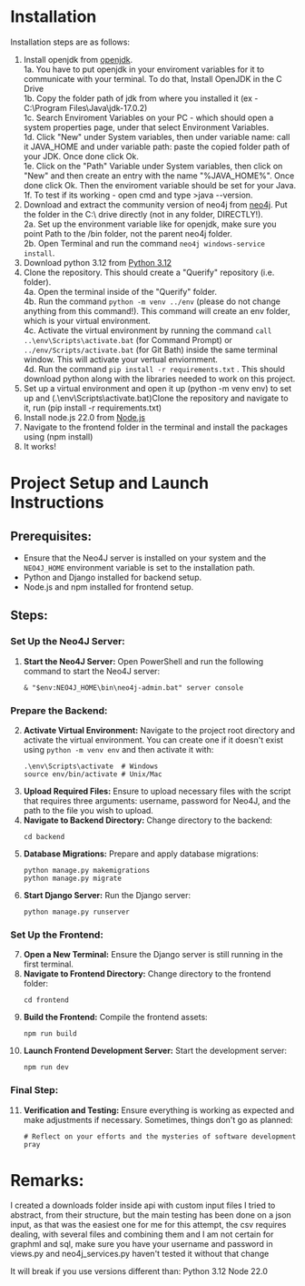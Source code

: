 # Installation
Installation steps are as follows:
1. Install openjdk from [openjdk](https://www.oracle.com/java/technologies/downloads/#jdk22-windows). <br>
  1a. You have to put openjdk in your enviroment variables for it to communicate with your terminal. To do that, Install OpenJDK in the C Drive <br>
  1b. Copy the folder path of jdk from where you installed it (ex - C:\Program Files\Java\jdk-17.0.2) <br>
  1c. Search Enviroment Variables on your PC - which should open a system properties page, under that select Environment Variables. <br>
  1d. Click "New" under System variables, then under variable name: call it JAVA_HOME and under variable path: paste the copied folder path of your JDK. Once done click Ok. <br>
  1e. Click on the "Path" Variable under System variables, then click on "New" and then create an entry with the name "%JAVA_HOME%". Once done click Ok. Then the enviroment variable should be set for your Java. <br>
  1f. To test if its working - open cmd and type >java --version. <br>
2. Download and extract the community version of neo4j from [neo4j](https://neo4j.com/deployment-center/). Put the folder in the C:\ drive directly (not in any folder, DIRECTLY!). <br>
  2a. Set up the environment variable like for openjdk, make sure you point Path to the /bin folder, not the parent neo4j folder. <br>
  2b. Open Terminal and run the command `neo4j windows-service install`.
3. Download python 3.12 from [Python 3.12](https://www.python.org/downloads/)
4. Clone the repository. This should create a "Querify" repository (i.e. folder). <br>
   4a. Open the terminal inside of the "Querify" folder. <br>
   4b. Run the command `python -m venv ../env` (please do not change anything from this command!). This command will create an env folder, which is your virtual environment. <br>
   4c. Activate the virtual environment by running the command  `call ..\env\Scripts\activate.bat` (for Command Prompt) or `../env/Scripts/activate.bat` (for Git Bath) inside the same terminal window. This will activate your vertual enviornment. <br>
   4d. Run the command `pip install -r requirements.txt` . This should download python along with the libraries needed to work on this project. <br>
5. Set up a virtual environment and open it up (python -m venv env) to set up and (.\env\Scripts\activate.bat)Clone the repository and navigate to it, run (pip install -r requirements.txt)
6. Install node.js 22.0 from [Node.js](https://nodejs.org/en)
7. Navigate to the frontend folder in the terminal and install the packages using (npm install)
8. It works!

# Project Setup and Launch Instructions

## Prerequisites:
- Ensure that the Neo4J server is installed on your system and the `NEO4J_HOME` environment variable is set to the installation path.
- Python and Django installed for backend setup.
- Node.js and npm installed for frontend setup.

## Steps:

### Set Up the Neo4J Server:
1. **Start the Neo4J Server:** Open PowerShell and run the following command to start the Neo4J server:
   ```
   & "$env:NEO4J_HOME\bin\neo4j-admin.bat" server console
   ```

### Prepare the Backend:
2. **Activate Virtual Environment:** Navigate to the project root directory and activate the virtual environment. You can create one if it doesn't exist using `python -m venv env` and then activate it with:
   ```
   .\env\Scripts\activate  # Windows
   source env/bin/activate # Unix/Mac
   ```
3. **Upload Required Files:** Ensure to upload necessary files with the script that requires three arguments: username, password for Neo4J, and the path to the file you wish to upload.
4. **Navigate to Backend Directory:** Change directory to the backend:
   ```
   cd backend
   ```
5. **Database Migrations:** Prepare and apply database migrations:
   ```
   python manage.py makemigrations
   python manage.py migrate
   ```
6. **Start Django Server:** Run the Django server:
   ```
   python manage.py runserver
   ```

### Set Up the Frontend:
7. **Open a New Terminal:** Ensure the Django server is still running in the first terminal.
8. **Navigate to Frontend Directory:** Change directory to the frontend folder:
   ```
   cd frontend
   ```
9. **Build the Frontend:** Compile the frontend assets:
   ```
   npm run build
   ```
10. **Launch Frontend Development Server:** Start the development server:
    ```
    npm run dev
    ```

### Final Step:
11. **Verification and Testing:** Ensure everything is working as expected and make adjustments if necessary. Sometimes, things don't go as planned:
    ```
    # Reflect on your efforts and the mysteries of software development
    pray
    ```

# Remarks:
I created a downloads folder inside api with custom input files I tried to abstract,
from their structure, but the main testing has been done on a json input,
as that was the easiest one for me for this attempt, the csv requires dealing,
with several files and combining them and I am not certain for graphml and sql,
make sure you have your username and password in views.py and neo4j_services.py
haven't tested it without that change

It will break if you use versions different than:
Python 3.12
Node 22.0
